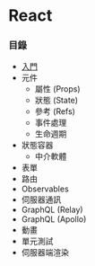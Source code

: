 # React

### 目錄

* [入門](https://github.com/Shyam-Chen/Big-Little-Books/blob/master/React/getting-started.md)
* 元件
  * 屬性 (Props)
  * 狀態 (State)
  * 參考 (Refs)
  * 事件處理
  * 生命週期
* 狀態容器
  * 中介軟體
* 表單
* 路由
* Observables
* 伺服器通訊
* GraphQL (Relay)
* GraphQL (Apollo)
* 動畫
* 單元測試
* 伺服器端渲染
